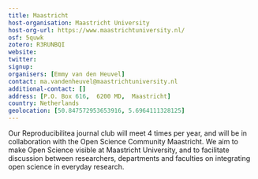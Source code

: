 ```yaml
---
title: Maastricht
host-organisation: Maastricht University
host-org-url: https://www.maastrichtuniversity.nl/
osf: 5quwk
zotero: R3RUNBQI
website: 
twitter: 
signup: 
organisers: [Emmy van den Heuvel]
contact: ma.vandenheuvel@maastrichtuniversity.nl
additional-contact: []
address: [P.O. Box 616,  6200 MD,  Maastricht]
country: Netherlands
geolocation: [50.847572953653916, 5.6964111328125]
---
```


Our Reproducibilitea journal club will meet 4 times per year, and will be in collaboration with the Open Science Community Maastricht. We aim to make Open Science visible at Maastricht University, and to facilitate discussion between researchers, departments and faculties on integrating open science in everyday research.
